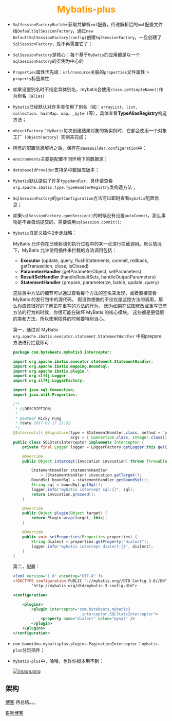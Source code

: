 # <div style="text-align:center;color:#FF9900">Mybatis-plus</div>
* `SqlSessionFactoryBuilder`获取并解析`xml`配置，传递解析后的`xml`配置文件给`DefaultSqlSessionFactory`，通过`new DefaultSqlSessionFactory(config)`创建`SqlSessionFactory`，一旦创建了 `SqlSessionFactory`，就不再需要它了；  

* `SqlSessionFactory`是核心：每个基于`MyBatis`的应用都是以一个 `SqlSessionFactory`的实例为中心的

* `Properties`属性优先级：`url/resource`关联的`properties`文件属性 >  `property`标签属性

* 如果设置别名时不指定具体别名，mybatis会使用`class.getSimpleName()`作为别名（`alias`）

* `Mybatis`已经默认对许多类使用了别名（如：`arrayList`、`list`、`collection`、`hashMap`、`map`、`_byte[]`等），具体查看**TypeAliasRegistry**构造方法；

* `objectFactory`：`MyBatis`每次创建结果对象的新实例时，它都会使用一个对象工厂（`ObjectFactory`）实例来完成；

* 所有的配置信息解析之后，保存在`BaseBuilder.configuration`中；

* `environments`主要是配置不同环境下的数据源；

* `databaseIdProvider`支持多种数据库版本；  

* `Mybatis`默认提供了许多`typeHandler`，具体请查看`org.apache.ibatis.type.TypeHandlerRegistry`类构造方法；  

* `SqlSessionFactory`的`getConfiguration`方法可以即时查看`mybatis`配置信息；  

* 如果`sqlSessionFactory.openSession()`的时候没有设置`autoCommit`，那么事物是不会自动提交的，需要调用`sqlSession.commit()`;  

* `Mybatis`自定义插件2步走战略：

  MyBatis 允许你在已映射语句执行过程中的某一点进行拦截调用。默认情况下，MyBatis 允许使用插件来拦截的方法调用包括：

  - **Executor** (update, query, flushStatements, commit, rollback, getTransaction, close, isClosed)
  - **ParameterHandler** (getParameterObject, setParameters)
  - **ResultSetHandler** (handleResultSets, handleOutputParameters)
  - **StatementHandler** (prepare, parameterize, batch, update, query)

  这些类中方法的细节可以通过查看每个方法的签名来发现，或者直接查看 MyBatis 的发行包中的源代码。 假设你想做的不仅仅是监控方法的调用，那么你应该很好的了解正在重写的方法的行为。 因为如果在试图修改或重写已有方法的行为的时候，你很可能在破坏 MyBatis 的核心模块。 这些都是更低层的类和方法，所以使用插件的时候要特别当心。

  第一，通过对 MyBatis `org.apache.ibatis.executor.statement.StatementHandler` 中的prepare 方法进行拦截即可：

  ```java
  package com.bytebeats.mybatis3.interceptor;

  import org.apache.ibatis.executor.statement.StatementHandler;
  import org.apache.ibatis.mapping.BoundSql;
  import org.apache.ibatis.plugin.*;
  import org.slf4j.Logger;
  import org.slf4j.LoggerFactory;

  import java.sql.Connection;
  import java.util.Properties;

  /**
   * ${DESCRIPTION}
   *
   * @author Ricky Fung
   * @date 2017-02-17 11:52
   */
  @Intercepts({ @Signature(type = StatementHandler.class, method = "prepare",
                           args = { Connection.class, Integer.class}) })
  public class SQLStatsInterceptor implements Interceptor {
      private final Logger logger = LoggerFactory.getLogger(this.getClass());

      @Override
      public Object intercept(Invocation invocation) throws Throwable {

          StatementHandler statementHandler
              = (StatementHandler) invocation.getTarget();
          BoundSql boundSql = statementHandler.getBoundSql();
          String sql = boundSql.getSql();
          logger.info("mybatis intercept sql:{}", sql);
          return invocation.proceed();
      }

      @Override
      public Object plugin(Object target) {
          return Plugin.wrap(target, this);
      }

      @Override
      public void setProperties(Properties properties) {
          String dialect = properties.getProperty("dialect");
          logger.info("mybatis intercept dialect:{}", dialect);
      }
  }
  ```

  第二，配置：

  ```xml
  <?xml version="1.0" encoding="UTF-8" ?>
  <!DOCTYPE configuration PUBLIC "-//mybatis.org//DTD Config 3.0//EN"
          "http://mybatis.org/dtd/mybatis-3-config.dtd">

  <configuration>

      <plugins>
          <plugin interceptor="com.bytebeats.mybatis3
                               .interceptor.SQLStatsInterceptor">
              <property name="dialect" value="mysql" />
          </plugin>
      </plugins>
  </configuration>
  ```

* `com.baomidou.mybatisplus.plugins.PaginationInterceptor`：`mybatis-plus`分页插件；

* `Mybatis-plus`中，哈哈，也许你根本用不到：

  [![image.png](https://s33.postimg.cc/6ob3gek33/image.png)](https://postimg.cc/image/d206jnoyz/)





## 架构

[博客][mybatis-architecture] 待总结。。。

[系列博客](https://my.oschina.net/xianggao/blog/548873)









[mybatis-architecture]:https://blog.csdn.net/eson_15/article/details/52270046

